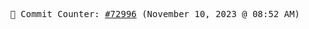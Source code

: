 <p align="center">
    <samp>
        📮 Commit Counter: <a href="https://github.com/Javascript-void0/Javascript-void0/commits/main">#72996</a> (November 10, 2023 @ 08:52 AM)
    </samp>
</p>